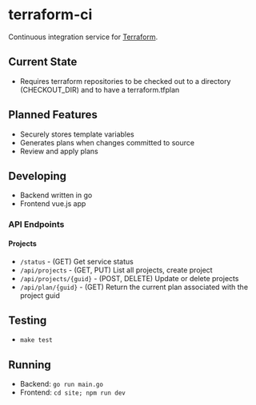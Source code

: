# terraform-ci

Continuous integration service for [Terraform](https://terraform.io). 

## Current State
* Requires terraform repositories to be checked out to a directory (CHECKOUT_DIR) and to have a terraform.tfplan

## Planned Features
* Securely stores template variables
* Generates plans when changes committed to source
* Review and apply plans

## Developing
* Backend written in go
* Frontend vue.js app

### API Endpoints

#### Projects

* `/status` - (GET) Get service status
* `/api/projects` - (GET, PUT) List all projects, create project
* `/api/projects/{guid}` - (POST, DELETE) Update or delete projects
* `/api/plan/{guid}` - (GET) Return the current plan associated with the project guid

## Testing
* `make test`

## Running
* Backend: `go run main.go`
* Frontend: `cd site; npm run dev`